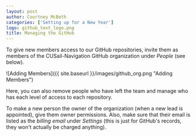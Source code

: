 ```yaml
---
layout: post
author: Courtney McBeth
categories: ['Setting up for a New Year']
logo: github_text_logo.png
title: Managing the GitHub
---
```


To give new members access to our GitHub repositories, invite them as members of the CUSail-Navigation GitHub organization under _People_ (see below).

![Adding Members]({{ site.baseurl }}/images/github_org.png "Adding Members")

Here, you can also remove people who have left the team and manage who has each level of access to each repository.

To make a new person the owner of the organization (when a new lead is appointed), give them owner permissions. Also, make sure that their email is listed as the _billing email_ under _Settings_ (this is just for GitHub's records, they won't actually be charged anything).